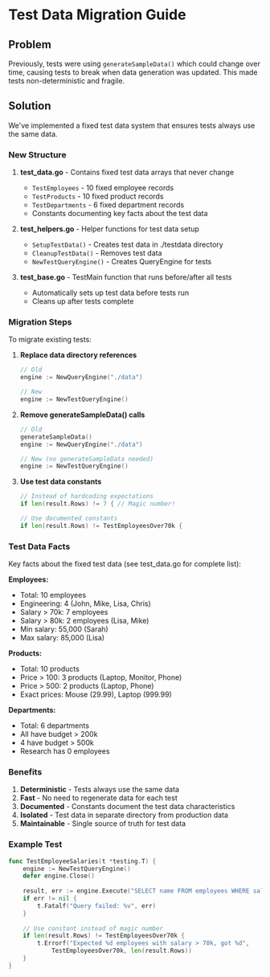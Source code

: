 # Test Data Migration Guide

## Problem
Previously, tests were using `generateSampleData()` which could change over time, causing tests to break when data generation was updated. This made tests non-deterministic and fragile.

## Solution
We've implemented a fixed test data system that ensures tests always use the same data.

### New Structure

1. **test_data.go** - Contains fixed test data arrays that never change
   - `TestEmployees` - 10 fixed employee records
   - `TestProducts` - 10 fixed product records  
   - `TestDepartments` - 6 fixed department records
   - Constants documenting key facts about the test data

2. **test_helpers.go** - Helper functions for test data setup
   - `SetupTestData()` - Creates test data in ./testdata directory
   - `CleanupTestData()` - Removes test data
   - `NewTestQueryEngine()` - Creates QueryEngine for tests

3. **test_base.go** - TestMain function that runs before/after all tests
   - Automatically sets up test data before tests run
   - Cleans up after tests complete

### Migration Steps

To migrate existing tests:

1. **Replace data directory references**
   ```go
   // Old
   engine := NewQueryEngine("./data")
   
   // New
   engine := NewTestQueryEngine()
   ```

2. **Remove generateSampleData() calls**
   ```go
   // Old
   generateSampleData()
   engine := NewQueryEngine("./data")
   
   // New (no generateSampleData needed)
   engine := NewTestQueryEngine()
   ```

3. **Use test data constants**
   ```go
   // Instead of hardcoding expectations
   if len(result.Rows) != 7 { // Magic number!
   
   // Use documented constants
   if len(result.Rows) != TestEmployeesOver70k {
   ```

### Test Data Facts

Key facts about the fixed test data (see test_data.go for complete list):

**Employees:**
- Total: 10 employees
- Engineering: 4 (John, Mike, Lisa, Chris)
- Salary > 70k: 7 employees
- Salary > 80k: 2 employees (Lisa, Mike)
- Min salary: 55,000 (Sarah)
- Max salary: 85,000 (Lisa)

**Products:**
- Total: 10 products
- Price > 100: 3 products (Laptop, Monitor, Phone)
- Price > 500: 2 products (Laptop, Phone)
- Exact prices: Mouse (29.99), Laptop (999.99)

**Departments:**
- Total: 6 departments
- All have budget > 200k
- 4 have budget > 500k
- Research has 0 employees

### Benefits

1. **Deterministic** - Tests always use the same data
2. **Fast** - No need to regenerate data for each test
3. **Documented** - Constants document the test data characteristics
4. **Isolated** - Test data in separate directory from production data
5. **Maintainable** - Single source of truth for test data

### Example Test

```go
func TestEmployeeSalaries(t *testing.T) {
    engine := NewTestQueryEngine()
    defer engine.Close()
    
    result, err := engine.Execute("SELECT name FROM employees WHERE salary > 70000")
    if err != nil {
        t.Fatalf("Query failed: %v", err)
    }
    
    // Use constant instead of magic number
    if len(result.Rows) != TestEmployeesOver70k {
        t.Errorf("Expected %d employees with salary > 70k, got %d", 
            TestEmployeesOver70k, len(result.Rows))
    }
}
```